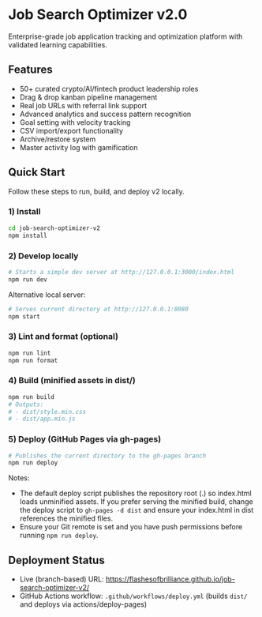 # Job Search Optimizer v2.0

Enterprise-grade job application tracking and optimization platform with validated learning capabilities.

## Features
- 50+ curated crypto/AI/fintech product leadership roles
- Drag & drop kanban pipeline management
- Real job URLs with referral link support
- Advanced analytics and success pattern recognition
- Goal setting with velocity tracking
- CSV import/export functionality
- Archive/restore system
- Master activity log with gamification

## Quick Start
Follow these steps to run, build, and deploy v2 locally.

### 1) Install

```bash
cd job-search-optimizer-v2
npm install
```

### 2) Develop locally

```bash
# Starts a simple dev server at http://127.0.0.1:3000/index.html
npm run dev
```

Alternative local server:

```bash
# Serves current directory at http://127.0.0.1:8080
npm start
```

### 3) Lint and format (optional)

```bash
npm run lint
npm run format
```

### 4) Build (minified assets in dist/)

```bash
npm run build
# Outputs:
# - dist/style.min.css
# - dist/app.min.js
```

### 5) Deploy (GitHub Pages via gh-pages)

```bash
# Publishes the current directory to the gh-pages branch
npm run deploy
```

Notes:
- The default deploy script publishes the repository root (.) so index.html loads unminified assets. If you prefer serving the minified build, change the deploy script to `gh-pages -d dist` and ensure your index.html in dist references the minified files.
- Ensure your Git remote is set and you have push permissions before running `npm run deploy`.

## Deployment Status

- Live (branch-based) URL: https://flashesofbrilliance.github.io/job-search-optimizer-v2/
- GitHub Actions workflow: `.github/workflows/deploy.yml` (builds `dist/` and deploys via actions/deploy-pages)
